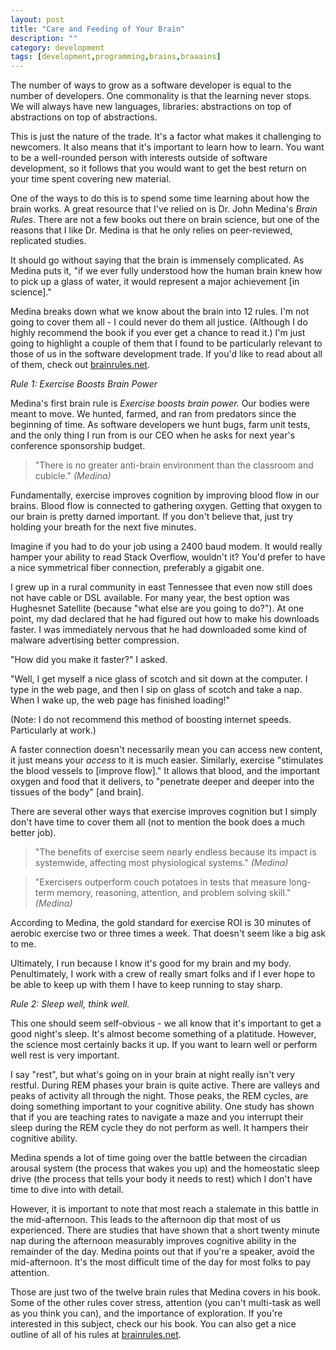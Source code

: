 ```yaml
---
layout: post
title: "Care and Feeding of Your Brain"
description: ""
category: development
tags: [development,programming,brains,braaains]
---
```

The number of ways to grow as a software developer is equal to the number of
developers. One commonality is that the learning never stops. We will always
have new languages, libraries: abstractions on top of abstractions on top of
abstractions.

This is just the nature of the trade. It's a factor what makes it challenging to
newcomers. It also means that it's important to learn how to learn. You want to
be a well-rounded person with interests outside of software development, so it
follows that you would want to get the best return on your time spent covering
new material.

One of the ways to do this is to spend some time learning about how the brain
works. A great resource that I've relied on is Dr. John Medina's _Brain Rules_. There
are not a few books out there on brain science, but one of the reasons that I
like Dr. Medina is that he only relies on peer-reviewed, replicated studies.

It should go without saying that the brain is immensely complicated. As Medina puts
it, "if we ever fully understood how the human brain knew how to pick up a glass
of water, it would represent a major achievement [in science]."

Medina breaks down what we know about the brain into 12 rules. I'm not going to
cover them all - I could never do them all justice. (Although I do highly recommend the
book if you ever get a chance to read it.) I'm just going to highlight a couple of
them that I found to be particularly relevant to those of us in the software
development trade. If you'd like to read about all of them, check out
[brainrules.net](http://brainrules.net).

*Rule 1: Exercise Boosts Brain Power*

Medina's first brain rule is *Exercise boosts brain power.* Our bodies were
meant to move. We hunted, farmed, and ran from predators since the beginning of
time. As software developers we hunt bugs, farm unit tests, and the only thing I
run from is our CEO when he asks for next year's conference sponsorship budget.

> "There is no greater anti-brain environment than the classroom and cubicle."
> _(Medina)_

Fundamentally, exercise improves cognition by improving blood flow in our
brains. Blood flow is connected to gathering oxygen. Getting that oxygen to our
brain is pretty darned important. If you don't believe that, just try holding
your breath for the next five minutes.

Imagine if you had to do your job using a 2400 baud modem. It would really
hamper your ability to read Stack Overflow, wouldn't it? You'd prefer to have a
nice symmetrical fiber connection, preferably a gigabit one.

I grew up in a rural community in east Tennessee that even now still does not
have cable or DSL available. For many year, the best option was Hughesnet
Satellite (because "what else are you going to do?"). At one point, my dad
declared that he had figured out how to make his downloads faster. I was
immediately nervous that he had downloaded some kind of malware advertising
better compression.

"How did you make it faster?" I asked.

"Well, I get myself a nice glass of scotch and sit down at the computer. I type
in the web page, and then I sip on glass of scotch and take a nap. When I wake up,
the web page has finished loading!"

(Note: I do not recommend this method of boosting internet speeds. Particularly
at work.)

A faster connection doesn't necessarily mean you can access new content, it just means
your _access_ to it is much easier. Similarly, exercise "stimulates the blood
vessels to [improve flow]." It allows that blood, and the important oxygen and
food that it delivers, to "penetrate deeper and deeper into the tissues of the
body" [and brain].

There are several other ways that exercise improves cognition but I simply don't
have time to cover them all (not to mention the book does a much better job).

> "The benefits of exercise seem nearly endless because its impact is
> systemwide, affecting most physiological systems." _(Medina)_

> "Exercisers outperform couch potatoes in tests that measure long-term memory,
> reasoning, attention, and problem solving skill." _(Medina)_

According to Medina, the gold standard for exercise ROI is 30 minutes of aerobic
exercise two or three times a week. That doesn't seem like a big ask to me.

Ultimately, I run because I know it's good for my brain and my body.
Penultimately, I work with a crew of really smart folks and if I ever hope to be
able to keep up with them I have to keep running to stay sharp.

*Rule 2: Sleep well, think well.*

This one should seem self-obvious - we all know that it's important to get a
good night's sleep. It's almost become something of a platitude. However, the
science most certainly backs it up. If you want to learn well or perform well
rest is very important.

I say "rest", but what's going on in your brain at night really isn't
very restful. During REM phases your brain is quite active. There are valleys
and peaks of activity all through the night. Those peaks, the REM cycles, are
doing something important to your cognitive ability.  One study has shown that
if you are teaching rates to navigate a maze and you interrupt their sleep
during the REM cycle they do not perform as well. It hampers their cognitive ability.

Medina spends a lot of time going over the battle between the circadian arousal
system (the process that wakes you up) and the homeostatic sleep drive (the
process that tells your body it needs to rest) which I don't have time to dive
into with detail.

However, it is important to note that most reach a stalemate in this battle in
the mid-afternoon. This leads to the afternoon dip that most of us experienced.
There are studies that have shown that a short twenty minute nap during the
afternoon measurably improves cognitive ability in the remainder of
the day. Medina points out that if you're a speaker, avoid the mid-afternoon. It's
the most difficult time of the day for most folks to pay attention.

Those are just two of the twelve brain rules that Medina covers in his book.
Some of the other rules cover stress, attention (you can't multi-task as well as
you think you can), and the importance of exploration. If you're interested in
this subject, check our his book. You can also get a nice outline of all of his
rules at [brainrules.net](http://brainrules.net).
